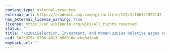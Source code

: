 ```yaml
---
content_type: external-resource
external_url: https://academic.oup.com/qje/article/123/3/1061/1928142
has_external_license_warning: true
license: https://en.wikipedia.org/wiki/All_rights_reserved
status: ''
title: "\u201CSelection, Investment, and Women\u2019s Relative Wages over Time.\u201D"
uid: 50fc075e-9706-4813-b500-6eaebe04fea0
wayback_url: ''
---
```

